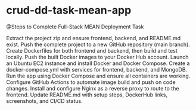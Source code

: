 # crud-dd-task-mean-app
@Steps to Complete Full-Stack MEAN Deployment Task

Extract the project zip and ensure frontend, backend, and README.md exist.
Push the complete project to a new GitHub repository (main branch).
Create Dockerfiles for both frontend and backend, then build and test locally.
Push the built Docker images to your Docker Hub account.
Launch an Ubuntu EC2 instance and install Docker and Docker Compose.
Create a docker-compose.yml with services for frontend, backend, and MongoDB.
Run the app using Docker Compose and ensure all containers are working.
Configure GitHub Actions to automate image build and push on code changes.
Install and configure Nginx as a reverse proxy to route to the frontend.
Update README.md with setup steps, DockerHub links, screenshots, and CI/CD status.

